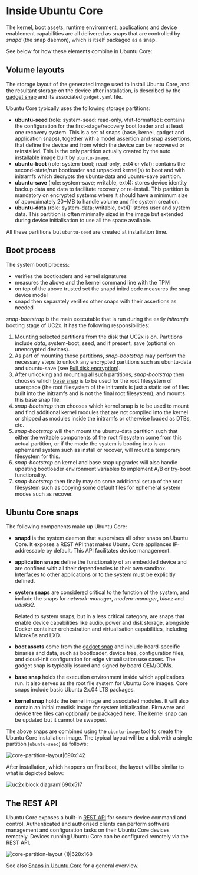 # Inside Ubuntu Core

The kernel, boot assets, runtime environment, applications and device enablement capabilities are all delivered as snaps that are controlled by _snapd_ (the snap daemon), which is itself packaged as a snap.

See below for how these elements combine in Ubuntu Core:

## Volume layouts

The storage layout of the generated image used to install Ubuntu Core, and the resultant storage on the device after installation, is described by the [gadget snap](/reference/gadget-snap-format) and its associated `gadget.yaml` file.

Ubuntu Core typically uses the following storage partitions:

* **ubuntu-seed** (role: system-seed; read-only, vfat-formatted): contains the configuration for the first-stage/recovery boot loader and at least one recovery system. This is a set of snaps (base, kernel, gadget and application snaps), together with a model assertion and snap assertions, that define the device and from which the device can be recovered or reinstalled. This is the only partition actually created by the auto installable image built by `ubuntu-image`.
* **ubuntu-boot** (role: system-boot; read-only, ext4 or vfat): contains the second-state/run bootloader and unpacked kernel(s) to boot and with initramfs which decrypts the ubuntu-data and ubuntu-save partition.
* **ubuntu-save** (role: system-save; writable, ext4): stores device identity backup data and data to facilitate recovery or re-install. This partition is mandatory on encrypted systems where it should have a minimum size of approximately 20+MB to handle volume and file system creation.
* **ubuntu-data** (role: system-data; writable, ext4): stores user and system data. This partition is often minimally sized in the image but extended during device initialisation to use all the space available.

All these partitions but `ubuntu-seed` are created at installation time.

## Boot process

The system boot process:

* verifies the bootloaders and kernel signatures
* measures the above and the kernel command line with the TPM
* on top of the above trusted set the snapd initrd code measures the snap device model
* snapd then separately verifies other snaps with their assertions as needed

*snap-bootstrap* is the main executable that is run during the early _initramfs_ booting stage of UC2x. It has the following responsibilities:

1. Mounting selected partitions from the disk that UC2x is on. Partitions include _data_, system-boot, seed, and if present, save (optional on unencrypted devices).
1. As part of mounting those partitions, *snap-bootstrap* may perform the necessary steps to unlock any encrypted partitions such as ubuntu-data and ubuntu-save (see [Full disk encryption](/explanation/full-disk-encryption)).
1. After unlocking and mounting all such partitions, *snap-bootstrap* then chooses which [base snap](https://snapcraft.io/docs/base-snaps) is to be used for the root filesystem of userspace (the root filesystem of the initramfs is just a static set of files built into the initramfs and is not the final root filesystem), and mounts this base snap file.
1. *snap-bootstrap* then chooses which kernel snap is to be used to mount and find additional kernel modules that are not compiled into the kernel or shipped as modules inside the initramfs or otherwise loaded as DTBs, etc.
1. *snap-bootstrap* will then mount the ubuntu-data partition such that either the writable components of the root filesystem come from this actual partition, or if the mode the system is booting into is an ephemeral system such as install or recover, will mount a temporary filesystem for this.
1. *snap-bootstrap* on kernel and base snap upgrades will also handle updating bootloader environment variables to implement A/B or try-boot functionality.
1. *snap-bootstrap* then finally may do some additional setup of the root filesystem such as copying some default files for ephemeral system modes such as recover.

## Ubuntu Core snaps 

The following components make up Ubuntu Core:
- **snapd** is the system daemon that supervises all other snaps on Ubuntu Core. It exposes a REST API that makes Ubuntu Core appliances IP-addressable by default. This API facilitates device management.

- **application snaps** define the functionality of an embedded device and are confined with all their dependencies to their own sandbox. Interfaces to other applications or to the system must be explicitly defined.

- **system snaps** are considered critical to the function of the system, and include the snaps for _network-manager_, _modem-manager_, _bluez_ and _udisks2_.

  Related to system snaps, but in a less critical category, are snaps that enable device capabilities like audio, power and disk storage, alongside Docker container orchestration and virtualisation capabilities, including Microk8s and LXD.

- **boot assets**  come from the [gadget snap](/reference/gadget-snap-format) and include board-specific binaries and data, such as bootloader, device tree, configuration files, and cloud-init configuration for edge virtualisation use cases. The gadget snap is typically issued and signed by board OEM/ODMs.

- **base snap** holds the execution environment inside which applications run. It also serves as the root file system for Ubuntu Core images. Core snaps include basic Ubuntu 2x.04 LTS packages.

- **kernel snap** holds the kernel image and associated modules. It will also contain an initial ramdisk image for system initialisation. Firmware and device tree files can optionally be packaged here. The kernel snap can be updated but it cannot be swapped.

The above snaps are combined using the `ubuntu-image` tool to create the Ubuntu Core installation image. The typical layout will be a disk with a single partition (`ubuntu-seed`) as follows:

![core-partition-layout|690x142](https://assets.ubuntu.com/v1/4f857fca-uc-diag-02.png) 

After installation, which happens on first boot, the layout will be similar to what is depicted below:

![uc2x block diagram|690x517](https://assets.ubuntu.com/v1/033c55fb-uc-diag-03.png) 

## The REST API

Ubuntu Core exposes a built-in [REST API](https://snapcraft.io/docs/snapd-api) for secure device command and control. Authenticated and authorised clients can perform software management and configuration tasks on their Ubuntu Core devices remotely. Devices running Ubuntu Core can be configured remotely via the REST API.

![core-partition-layout (1)|628x168](https://assets.ubuntu.com/v1/e9bba730-uc-diag-01.png) 

See also [Snaps in Ubuntu Core](/explanation/core-elements/snaps-in-ubuntu-core) for a general overview.




